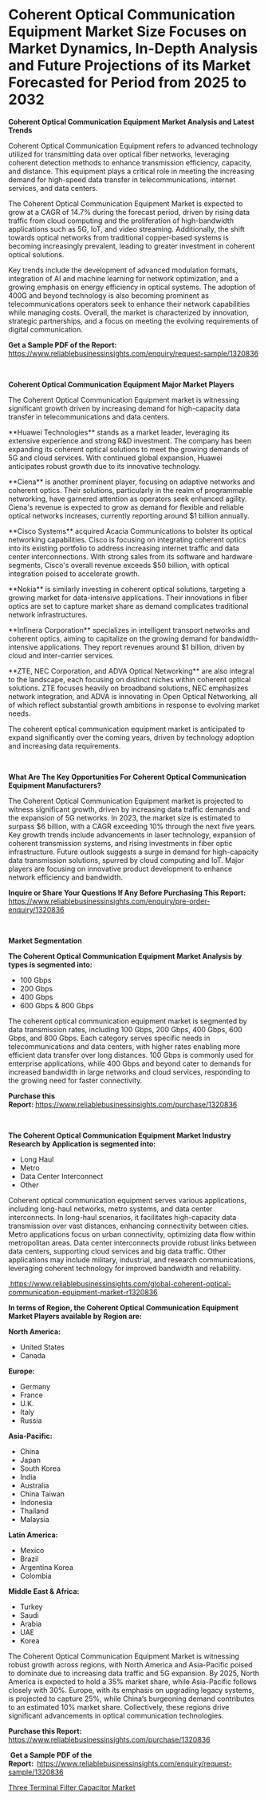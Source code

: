 <p><h1>Coherent Optical Communication Equipment Market Size Focuses on Market Dynamics, In-Depth Analysis and Future Projections of its Market Forecasted for Period from 2025 to 2032</h1></p><p><strong>Coherent Optical Communication Equipment Market Analysis and Latest Trends</strong></p>
<p><p>Coherent Optical Communication Equipment refers to advanced technology utilized for transmitting data over optical fiber networks, leveraging coherent detection methods to enhance transmission efficiency, capacity, and distance. This equipment plays a critical role in meeting the increasing demand for high-speed data transfer in telecommunications, internet services, and data centers.</p><p>The Coherent Optical Communication Equipment Market is expected to grow at a CAGR of 14.7% during the forecast period, driven by rising data traffic from cloud computing and the proliferation of high-bandwidth applications such as 5G, IoT, and video streaming. Additionally, the shift towards optical networks from traditional copper-based systems is becoming increasingly prevalent, leading to greater investment in coherent optical solutions.</p><p>Key trends include the development of advanced modulation formats, integration of AI and machine learning for network optimization, and a growing emphasis on energy efficiency in optical systems. The adoption of 400G and beyond technology is also becoming prominent as telecommunications operators seek to enhance their network capabilities while managing costs. Overall, the market is characterized by innovation, strategic partnerships, and a focus on meeting the evolving requirements of digital communication.</p></p>
<p><strong>Get a Sample PDF of the Report:&nbsp;</strong> <a href="https://www.reliablebusinessinsights.com/enquiry/request-sample/1320836?utm_campaign=3057&utm_medium=2&utm_source=Github&utm_content=ia&utm_term=29032025&utm_id=coherent-optical-communication-equipment">https://www.reliablebusinessinsights.com/enquiry/request-sample/1320836</a></p>
<p>&nbsp;</p>
<p><strong>Coherent Optical Communication Equipment Major Market Players</strong></p>
<p><p>The Coherent Optical Communication Equipment market is witnessing significant growth driven by increasing demand for high-capacity data transfer in telecommunications and data centers. </p><p>**Huawei Technologies** stands as a market leader, leveraging its extensive experience and strong R&D investment. The company has been expanding its coherent optical solutions to meet the growing demands of 5G and cloud services. With continued global expansion, Huawei anticipates robust growth due to its innovative technology.</p><p>**Ciena** is another prominent player, focusing on adaptive networks and coherent optics. Their solutions, particularly in the realm of programmable networking, have garnered attention as operators seek enhanced agility. Ciena's revenue is expected to grow as demand for flexible and reliable optical networks increases, currently reporting around $1 billion annually.</p><p>**Cisco Systems** acquired Acacia Communications to bolster its optical networking capabilities. Cisco is focusing on integrating coherent optics into its existing portfolio to address increasing internet traffic and data center interconnections. With strong sales from its software and hardware segments, Cisco's overall revenue exceeds $50 billion, with optical integration poised to accelerate growth.</p><p>**Nokia** is similarly investing in coherent optical solutions, targeting a growing market for data-intensive applications. Their innovations in fiber optics are set to capture market share as demand complicates traditional network infrastructures.</p><p>**Infinera Corporation** specializes in intelligent transport networks and coherent optics, aiming to capitalize on the growing demand for bandwidth-intensive applications. They report revenues around $1 billion, driven by cloud and inter-carrier services.</p><p>**ZTE, NEC Corporation, and ADVA Optical Networking** are also integral to the landscape, each focusing on distinct niches within coherent optical solutions. ZTE focuses heavily on broadband solutions, NEC emphasizes network integration, and ADVA is innovating in Open Optical Networking, all of which reflect substantial growth ambitions in response to evolving market needs. </p><p>The coherent optical communication equipment market is anticipated to expand significantly over the coming years, driven by technology adoption and increasing data requirements.</p></p>
<p>&nbsp;</p>
<p><strong>What Are The Key Opportunities For Coherent Optical Communication Equipment Manufacturers?</strong></p>
<p><p>The Coherent Optical Communication Equipment market is projected to witness significant growth, driven by increasing data traffic demands and the expansion of 5G networks. In 2023, the market size is estimated to surpass $6 billion, with a CAGR exceeding 10% through the next five years. Key growth trends include advancements in laser technology, expansion of coherent transmission systems, and rising investments in fiber optic infrastructure. Future outlook suggests a surge in demand for high-capacity data transmission solutions, spurred by cloud computing and IoT. Major players are focusing on innovative product development to enhance network efficiency and bandwidth.</p></p>
<p><strong>Inquire or Share Your Questions If Any Before Purchasing This Report:</strong> <a href="https://www.reliablebusinessinsights.com/enquiry/pre-order-enquiry/1320836?utm_campaign=3057&utm_medium=2&utm_source=Github&utm_content=ia&utm_term=29032025&utm_id=coherent-optical-communication-equipment">https://www.reliablebusinessinsights.com/enquiry/pre-order-enquiry/1320836</a></p>
<p>&nbsp;</p>
<p><strong>Market Segmentation</strong></p>
<p><strong>The Coherent Optical Communication Equipment Market Analysis by types is segmented into:</strong></p>
<p><ul><li>100 Gbps</li><li>200 Gbps</li><li>400 Gbps</li><li>600 Gbps & 800 Gbps</li></ul></p>
<p><p>The coherent optical communication equipment market is segmented by data transmission rates, including 100 Gbps, 200 Gbps, 400 Gbps, 600 Gbps, and 800 Gbps. Each category serves specific needs in telecommunications and data centers, with higher rates enabling more efficient data transfer over long distances. 100 Gbps is commonly used for enterprise applications, while 400 Gbps and beyond cater to demands for increased bandwidth in large networks and cloud services, responding to the growing need for faster connectivity.</p></p>
<p><strong>Purchase this Report:&nbsp;</strong><a href="https://www.reliablebusinessinsights.com/purchase/1320836?utm_campaign=3057&utm_medium=2&utm_source=Github&utm_content=ia&utm_term=29032025&utm_id=coherent-optical-communication-equipment">https://www.reliablebusinessinsights.com/purchase/1320836</a></p>
<p>&nbsp;</p>
<p><strong>The Coherent Optical Communication Equipment Market Industry Research by Application is segmented into:</strong></p>
<p><ul><li>Long Haul</li><li>Metro</li><li>Data Center Interconnect</li><li>Other</li></ul></p>
<p><p>Coherent optical communication equipment serves various applications, including long-haul networks, metro systems, and data center interconnects. In long-haul scenarios, it facilitates high-capacity data transmission over vast distances, enhancing connectivity between cities. Metro applications focus on urban connectivity, optimizing data flow within metropolitan areas. Data center interconnects provide robust links between data centers, supporting cloud services and big data traffic. Other applications may include military, industrial, and research communications, leveraging coherent technology for improved bandwidth and reliability.</p></p>
<p><a href="https://www.reliablebusinessinsights.com/global-coherent-optical-communication-equipment-market-r1320836?utm_campaign=3057&utm_medium=2&utm_source=Github&utm_content=ia&utm_term=29032025&utm_id=coherent-optical-communication-equipment">&nbsp;https://www.reliablebusinessinsights.com/global-coherent-optical-communication-equipment-market-r1320836</a></p>
<p><strong>In terms of Region, the Coherent Optical Communication Equipment Market Players available by Region are:</strong></p>
<p>
    <p> <strong> North America: </strong>
        <ul>
            <li>United States</li>
            <li>Canada</li>
        </ul>
        </p> 
    <p> <strong> Europe: </strong>
        <ul>
            <li>Germany</li>
            <li>France</li>
            <li>U.K.</li>
            <li>Italy</li>
            <li>Russia</li>
        </ul>
        </p> 
    <p> <strong> Asia-Pacific: </strong>
        <ul>
            <li>China</li>
            <li>Japan</li>
            <li>South Korea</li>
            <li>India</li>
            <li>Australia</li>
            <li>China Taiwan</li>
            <li>Indonesia</li>
            <li>Thailand</li>
            <li>Malaysia</li>
        </ul>
        </p> 
    <p> <strong> Latin America: </strong>
        <ul>
            <li>Mexico</li>
            <li>Brazil</li>
            <li>Argentina Korea</li>
            <li>Colombia</li>
        </ul>
        </p> 
    <p> <strong> Middle East & Africa: </strong>
        <ul>
            <li>Turkey</li>
            <li>Saudi</li>
            <li>Arabia</li>
            <li>UAE</li>
            <li>Korea</li>
        </ul>
    </p>
    </p>
<p><p>The Coherent Optical Communication Equipment Market is witnessing robust growth across regions, with North America and Asia-Pacific poised to dominate due to increasing data traffic and 5G expansion. By 2025, North America is expected to hold a 35% market share, while Asia-Pacific follows closely with 30%. Europe, with its emphasis on upgrading legacy systems, is projected to capture 25%, while China’s burgeoning demand contributes to an estimated 10% market share. Collectively, these regions drive significant advancements in optical communication technologies.</p></p>
<p><strong>Purchase this Report: </strong><a href="https://www.reliablebusinessinsights.com/purchase/1320836?utm_campaign=3057&utm_medium=2&utm_source=Github&utm_content=ia&utm_term=29032025&utm_id=coherent-optical-communication-equipment">https://www.reliablebusinessinsights.com/purchase/1320836</a></p>
<p>&nbsp;<strong>Get a Sample PDF of the Report:&nbsp;&nbsp;</strong><a href="https://www.reliablebusinessinsights.com/enquiry/request-sample/1320836?utm_campaign=3057&utm_medium=2&utm_source=Github&utm_content=ia&utm_term=29032025&utm_id=coherent-optical-communication-equipment">https://www.reliablebusinessinsights.com/enquiry/request-sample/1320836</a></p>
<p><strong></strong></p>
<p><p><a href="https://github.com/pidlisseas/Market-Research-Report-List-1/blob/main/three-terminal-filter-capacitor-market.md?utm_campaign=3057&utm_medium=2&utm_source=Github&utm_content=ia&utm_term=29032025&utm_id=coherent-optical-communication-equipment">Three Terminal Filter Capacitor Market</a></p></p>